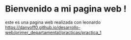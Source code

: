 # Bienvenido a mi pagina web !

este es una pagina web realizada con leonardo 
https://danyoff0.github.io/desarrollo-web/primer_departamental/practicas/practica_1

